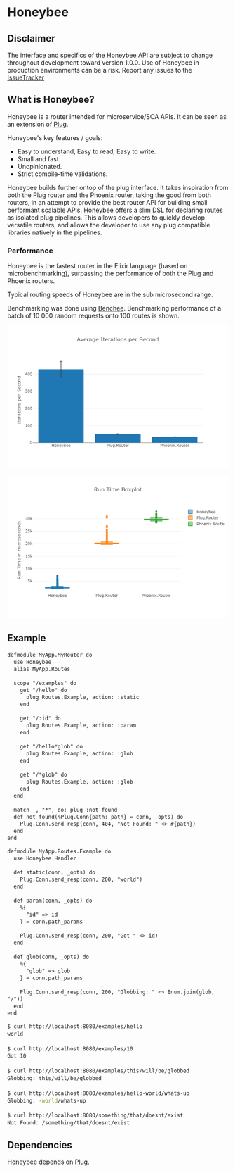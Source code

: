 # Honeybee

## Disclaimer
The interface and specifics of the Honeybee API are subject to change throughout development toward version 1.0.0. Use of Honeybee in production environments can be a risk. Report any issues to the [IssueTracker](https://github.com/apiologist/honeybee/)

## What is Honeybee?
Honeybee is a router intended for microservice/SOA APIs. It can be seen as an extension of [Plug](https://hexdocs.pm/plug/readme.html).

Honeybee's key features / goals:
 - Easy to understand, Easy to read, Easy to write.
 - Small and fast.
 - Unopinionated.
 - Strict compile-time validations.

Honeybee builds further ontop of the plug interface. It takes inspiration from both the Plug router and the Phoenix router, taking the good from both routers, in an attempt to provide the best router API for building small performant scalable APIs. Honeybee offers a slim DSL for declaring routes as isolated plug pipelines. This allows developers to quickly develop versatile routers, and allows the developer to use any plug compatible libraries natively in the pipelines.

### Performance
Honeybee is the fastest router in the Elixir language (based on microbenchmarking), surpassing the performance of both the Plug and Phoenix routers.

Typical routing speeds of Honeybee are in the sub microsecond range.

Benchmarking was done using [Benchee](https://hexdocs.pm/benchee/Benchee.html).
Benchmarking performance of a batch of 10 000 random requests onto 100 routes is shown.

![alt text](https://raw.githubusercontent.com/apiologist/honeybee/master/guides/assets/ips_plot.png "Benchmark of runs per second for 10 000 requests on 100 routes")

![alt text](https://raw.githubusercontent.com/apiologist/honeybee/master/guides/assets/runtime_plot.png "Benchmark of run time for 10 000 requests on 100 routes")

## Example
```
defmodule MyApp.MyRouter do
  use Honeybee
  alias MyApp.Routes

  scope "/examples" do
    get "/hello" do
      plug Routes.Example, action: :static
    end

    get "/:id" do
      plug Routes.Example, action: :param
    end

    get "/hello*glob" do
      plug Routes.Example, action: :glob
    end

    get "/*glob" do
      plug Routes.Example, action: :glob
    end
  end

  match _, "*", do: plug :not_found
  def not_found(%Plug.Conn{path: path} = conn, _opts) do
    Plug.Conn.send_resp(conn, 404, "Not Found: " <> #{path})
  end
end
```

```
defmodule MyApp.Routes.Example do
  use Honeybee.Handler

  def static(conn, _opts) do
    Plug.Conn.send_resp(conn, 200, "world")
  end

  def param(conn, _opts) do
    %{
      "id" => id
    } = conn.path_params

    Plug.Conn.send_resp(conn, 200, "Got " <> id)
  end

  def glob(conn, _opts) do
    %{
      "glob" => glob
    } = conn.path_params
  
    Plug.Conn.send_resp(conn, 200, "Globbing: " <> Enum.join(glob, "/"))
  end
end
```

```bash
$ curl http://localhost:8080/examples/hello
world

$ curl http://localhost:8080/examples/10
Got 10

$ curl http://localhost:8080/examples/this/will/be/globbed
Globbing: this/will/be/globbed

$ curl http://localhost:8080/examples/hello-world/whats-up
Globbing: -world/whats-up

$ curl http://localhost:8080/something/that/doesnt/exist
Not Found: /something/that/doesnt/exist
```

## Dependencies
Honeybee depends on [Plug](https://hexdocs.pm/plug/readme.html "Plug Hexdocs").
